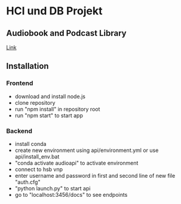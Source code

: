 # HCI und DB Projekt
## Audiobook and Podcast Library
[Link](http://audio.aiko.lol)

## Installation
### Frontend
- download and install node.js
- clone repository
- run "npm install" in repository root
- run "npm start" to start app

### Backend
- install conda
- create new environment using api/environment.yml or use api/install_env.bat
- "conda activate audioapi" to activate environment
- connect to hsb vnp
- enter username and password in first and second line of new file "auth.cfg"
- "python launch.py" to start api
- go to "localhost:3456/docs" to see endpoints
